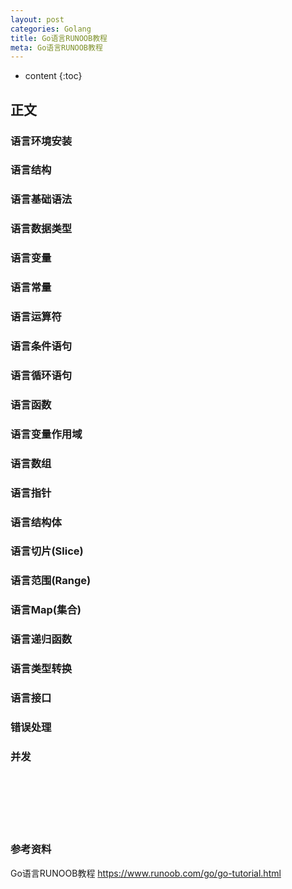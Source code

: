 ```yaml
---
layout: post
categories: Golang
title: Go语言RUNOOB教程
meta: Go语言RUNOOB教程
---
```

* content
{:toc}

## 正文

### 语言环境安装


### 语言结构


### 语言基础语法


### 语言数据类型


### 语言变量


### 语言常量


### 语言运算符


### 语言条件语句


### 语言循环语句


### 语言函数


### 语言变量作用域


### 语言数组


### 语言指针


### 语言结构体


### 语言切片(Slice)


### 语言范围(Range)


### 语言Map(集合)


### 语言递归函数


### 语言类型转换


### 语言接口


### 错误处理


### 并发 


<br/><br/><br/><br/><br/>
### 参考资料

Go语言RUNOOB教程 <https://www.runoob.com/go/go-tutorial.html>

